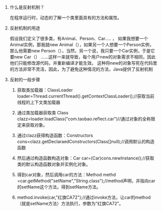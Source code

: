 1. 什么是反射机制？

	在程序运行时，动态的了解一个类里面具有的方法和属性。
	
2. 反射机制的用途

	假设我们定义了很多类，有Animal、Person、Car..... ，
	如果我想要一个Animal实例，那我就new Animal（），如果另一个人想要一个Person实例，
	那么他需要new Person（），当然，另一个说，我只要一个Car实例，于是它要new Car（）
	......这样一来就导致，每个用户new的对象需求不相同，因此他们只能修改源代码，并重新编译才能生效。
	这种将new的对象写死在代码里的方法非常不灵活，因此，为了避免这种情况的方法，Java提供了反射机制
	
3. 反射的一般步骤

	1. 获取类加载器：ClassLoader loader=Thread.currentThread().getContextClassLoader();//获取当前线程的上下文类加载器

	2. 通过类加载器获取类  Class clazz=loader.loadClass("com.taobao.reflect.car")//通过对象的全称限定来获取对象。

	3. 通过clazz获得构造函数：Constructors cons=clazz.getDeclaraedConstructors(Class[]null);//调用默认的构造函数

	4. 然后通过构造函数构造对象：Car car=(Car)cons.newInstance();//获取类的默认构造函数对象并实例化对象。

	5. 得到car对象，然后调用car的方法：Method methd =car.getMethod("setName","String.class");//method声明，并指向car的setName这个方法，得到setName方法。

	6. method.invoke(car,"红旗CA72");//通过invoke方法，让car的method（就是setName方法）方法执行，参数为“红旗CA72”。
